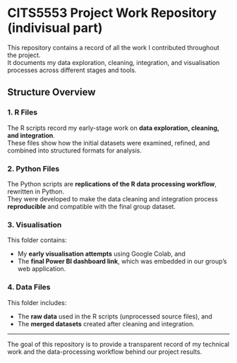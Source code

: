 # CITS5553 Project Work Repository (indivisual part)

This repository contains a record of all the work I contributed throughout the project.  
It documents my data exploration, cleaning, integration, and visualisation processes across different stages and tools.

## Structure Overview

### 1. **R Files**
The R scripts record my early-stage work on **data exploration, cleaning, and integration**.  
These files show how the initial datasets were examined, refined, and combined into structured formats for analysis.

### 2. **Python Files**
The Python scripts are **replications of the R data processing workflow**, rewritten in Python.  
They were developed to make the data cleaning and integration process **reproducible** and compatible with the final group dataset.

### 3. **Visualisation**
This folder contains:
- My **early visualisation attempts** using Google Colab, and  
- The **final Power BI dashboard link**, which was embedded in our group’s web application.

### 4. **Data Files**
This folder includes:
- The **raw data** used in the R scripts (unprocessed source files), and  
- The **merged datasets** created after cleaning and integration.

---

The goal of this repository is to provide a transparent record of my technical work and the data-processing workflow behind our project results.
